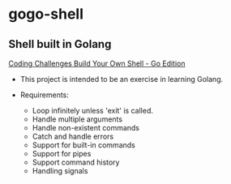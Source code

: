 # gogo-shell

## Shell built in Golang

[Coding Challenges Build Your Own Shell - Go Edition](https://shop.codingchallenges.fyi/view/courses/build-your-own-shell-go-edition/2322933-step-0-setting-up)

- This project is intended to be an exercise in learning Golang.

- Requirements:
  - Loop infinitely unless 'exit' is called.
  - Handle multiple arguments
  - Handle non-existent commands
  - Catch and handle errors
  - Support for built-in commands
  - Support for pipes
  - Support command history
  - Handling signals
